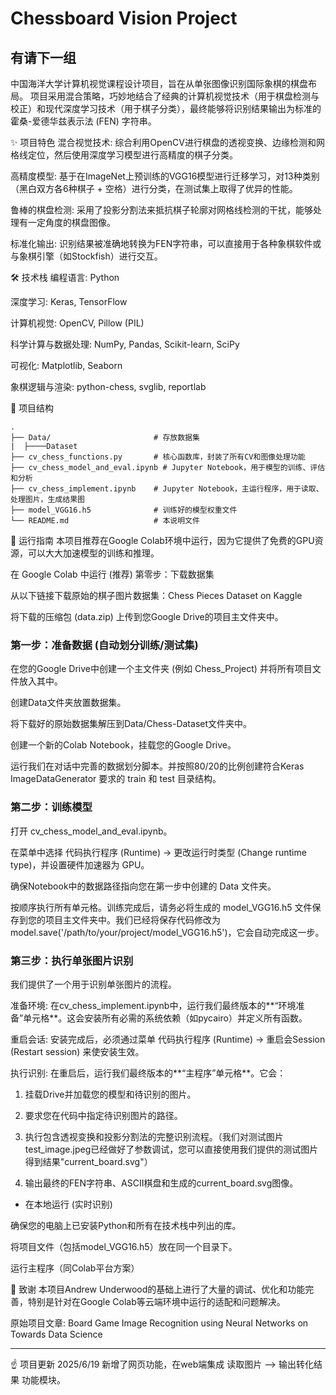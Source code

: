 # Chessboard Vision Project
## 有请下一组
中国海洋大学计算机视觉课程设计项目，旨在从单张图像识别国际象棋的棋盘布局。
项目采用混合策略，巧妙地结合了经典的计算机视觉技术（用于棋盘检测与校正）和现代深度学习技术（用于棋子分类），最终能够将识别结果输出为标准的霍桑-爱德华兹表示法 (FEN) 字符串。



✨ 项目特色
混合视觉技术: 综合利用OpenCV进行棋盘的透视变换、边缘检测和网格线定位，然后使用深度学习模型进行高精度的棋子分类。

高精度模型: 基于在ImageNet上预训练的VGG16模型进行迁移学习，对13种类别（黑白双方各6种棋子 + 空格）进行分类，在测试集上取得了优异的性能。

鲁棒的棋盘检测: 采用了投影分割法来抵抗棋子轮廓对网格线检测的干扰，能够处理有一定角度的棋盘图像。

标准化输出: 识别结果被准确地转换为FEN字符串，可以直接用于各种象棋软件或与象棋引擎（如Stockfish）进行交互。



🛠️ 技术栈
编程语言: Python

深度学习: Keras, TensorFlow

计算机视觉: OpenCV, Pillow (PIL)

科学计算与数据处理: NumPy, Pandas, Scikit-learn, SciPy

可视化: Matplotlib, Seaborn

象棋逻辑与渲染: python-chess, svglib, reportlab

📂 项目结构
```
.
├── Data/                       # 存放数据集
|  ├────Dataset
├── cv_chess_functions.py       # 核心函数库，封装了所有CV和图像处理功能
├── cv_chess_model_and_eval.ipynb # Jupyter Notebook，用于模型的训练、评估和分析
├── cv_chess_implement.ipynb    # Jupyter Notebook，主运行程序，用于读取、处理图片，生成结果图
├── model_VGG16.h5              # 训练好的模型权重文件
└── README.md                   # 本说明文件
```

🚀 运行指南
本项目推荐在Google Colab环境中运行，因为它提供了免费的GPU资源，可以大大加速模型的训练和推理。

在 Google Colab 中运行 (推荐)
第零步：下载数据集

从以下链接下载原始的棋子图片数据集：Chess Pieces Dataset on Kaggle 

将下载的压缩包 (data.zip) 上传到您Google Drive的项目主文件夹中。

### 第一步：准备数据 (自动划分训练/测试集)

在您的Google Drive中创建一个主文件夹 (例如 Chess_Project) 并将所有项目文件放入其中。

创建Data文件夹放置数据集。

将下载好的原始数据集解压到Data/Chess-Dataset文件夹中。

创建一个新的Colab Notebook，挂载您的Google Drive。

运行我们在对话中完善的数据划分脚本。并按照80/20的比例创建符合Keras ImageDataGenerator 要求的 train 和 test 目录结构。

### 第二步：训练模型

打开 cv_chess_model_and_eval.ipynb。

在菜单中选择 代码执行程序 (Runtime) -> 更改运行时类型 (Change runtime type)，并设置硬件加速器为 GPU。

确保Notebook中的数据路径指向您在第一步中创建的 Data 文件夹。

按顺序执行所有单元格。训练完成后，请务必将生成的 model_VGG16.h5 文件保存到您的项目主文件夹中。我们已经将保存代码修改为 model.save('/path/to/your/project/model_VGG16.h5')，它会自动完成这一步。

### 第三步：执行单张图片识别
我们提供了一个用于识别单张图片的流程。

准备环境: 在cv_chess_implement.ipynb中，运行我们最终版本的**“环境准备”单元格**。这会安装所有必需的系统依赖（如pycairo）并定义所有函数。

重启会话: 安装完成后，必须通过菜单 代码执行程序 (Runtime) -> 重启会Session (Restart session) 来使安装生效。

执行识别: 在重启后，运行我们最终版本的**“主程序”单元格**。它会：

1. 挂载Drive并加载您的模型和待识别的图片。

2. 要求您在代码中指定待识别图片的路径。

3. 执行包含透视变换和投影分割法的完整识别流程。（我们对测试图片test_image.jpeg已经做好了参数调试，您可以直接使用我们提供的测试图片得到结果"current_board.svg"）

4. 输出最终的FEN字符串、ASCII棋盘和生成的current_board.svg图像。

- 在本地运行 (实时识别)

确保您的电脑上已安装Python和所有在技术栈中列出的库。

将项目文件（包括model_VGG16.h5）放在同一个目录下。

运行主程序（同Colab平台方案）


🤝 致谢
本项目Andrew Underwood的基础上进行了大量的调试、优化和功能完善，特别是针对在Google Colab等云端环境中运行的适配和问题解决。

原始项目文章: Board Game Image Recognition using Neural Networks on Towards Data Science


---

☝️ 项目更新 2025/6/19
新增了网页功能，在web端集成 读取图片 ——> 输出转化结果 功能模块。
